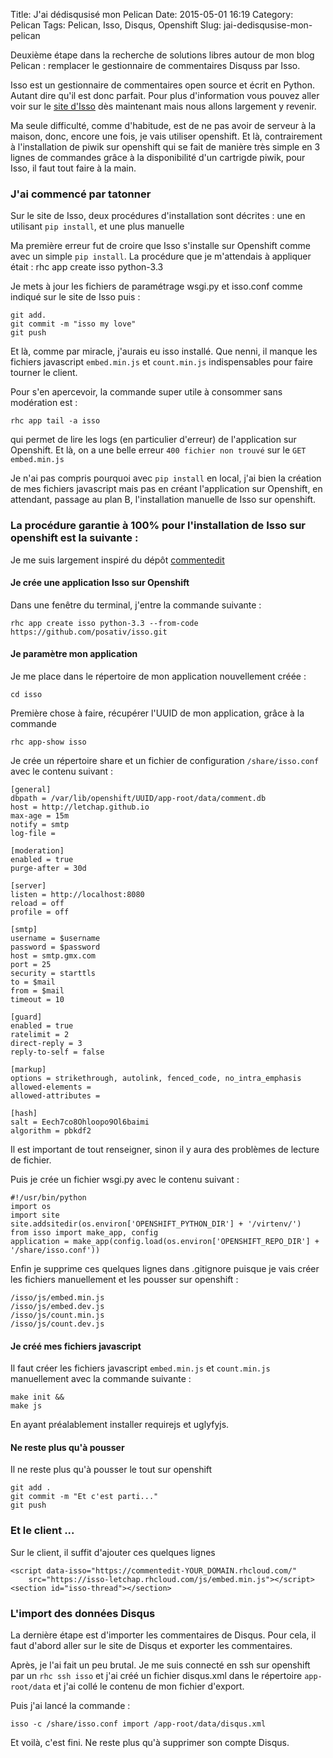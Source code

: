Title: J'ai dédisqusisé mon Pelican
Date: 2015-05-01 16:19
Category: Pelican
Tags: Pelican, Isso, Disqus, Openshift
Slug: jai-dedisqusise-mon-pelican



Deuxième étape dans la recherche de solutions libres autour de mon blog Pelican : remplacer le gestionnaire de commentaires Disquss par Isso.

Isso est un gestionnaire de commentaires open source et écrit en Python. Autant dire qu'il est donc parfait. Pour plus d'information vous pouvez aller voir sur le [site d'Isso](http://posativ.org/isso/ "Isso") dès maintenant mais nous allons largement y revenir.

Ma seule difficulté, comme d'habitude, est de ne pas avoir de serveur à la maison, donc, encore une fois, je vais utiliser openshift. Et là, contrairement à l'installation de piwik sur openshift qui se fait de manière très simple en 3 lignes de commandes grâce à la disponibilité d'un cartrigde piwik, pour Isso, il faut tout faire à la main.


### J'ai commencé par tatonner

Sur le site de Isso, deux procédures d'installation sont décrites : une en utilisant `pip install`, et une plus manuelle

Ma première erreur fut de croire que Isso s'installe sur Openshift comme avec un simple `pip install`. La procédure que je m'attendais à appliquer était :
    rhc app create isso python-3.3

Je mets à jour les fichiers de paramétrage wsgi.py et isso.conf comme indiqué sur le site de Isso puis :

    git add.
    git commit -m "isso my love"
    git push

Et là, comme par miracle, j'aurais eu isso installé. Que nenni, il manque les fichiers javascript `embed.min.js` et `count.min.js` indispensables pour faire tourner le client.

Pour s'en apercevoir, la commande super utile à consommer sans modération est :

    rhc app tail -a isso

qui permet de lire les logs (en particulier d'erreur) de l'application sur Openshift. Et là, on a une belle erreur `400 fichier non trouvé` sur le `GET embed.min.js`

Je n'ai pas compris pourquoi avec `pip install` en local, j'ai bien la création de mes fichiers javascript mais pas en créant l'application sur Openshift, en attendant, passage au plan B, l'installation manuelle de Isso sur openshift.



### La procédure garantie à 100% pour l'installation de Isso sur openshift est la suivante :

Je me suis largement inspiré du dépôt [commentedit](https://github.com/commentedit/commented.it/wiki/How-to-install-on-OpenShift "Commentedit")

#### Je crée une application Isso sur Openshift

Dans une fenêtre du terminal, j'entre la commande suivante :

    rhc app create isso python-3.3 --from-code https://github.com/posativ/isso.git


#### Je paramètre mon application

Je me place dans le répertoire de mon application nouvellement créée :

    cd isso

Première chose à faire, récupérer l'UUID de mon application, grâce à la commande 

    rhc app-show isso

Je crée un répertoire share et un fichier de configuration `/share/isso.conf` avec le contenu suivant :

    [general]
    dbpath = /var/lib/openshift/UUID/app-root/data/comment.db 
    host = http://letchap.github.io
    max-age = 15m
    notify = smtp
    log-file =

    [moderation]
    enabled = true
    purge-after = 30d

    [server]
    listen = http://localhost:8080
    reload = off
    profile = off

    [smtp]
    username = $username
    password = $password
    host = smtp.gmx.com
    port = 25
    security = starttls
    to = $mail
    from = $mail
    timeout = 10

    [guard]
    enabled = true
    ratelimit = 2
    direct-reply = 3
    reply-to-self = false

    [markup]
    options = strikethrough, autolink, fenced_code, no_intra_emphasis
    allowed-elements =
    allowed-attributes =

    [hash]
    salt = Eech7co8Ohloopo9Ol6baimi
    algorithm = pbkdf2

Il est important de tout renseigner, sinon il y aura des problèmes de lecture de fichier.


Puis je crée un fichier wsgi.py avec le contenu suivant :

    #!/usr/bin/python
    import os
    import site
    site.addsitedir(os.environ['OPENSHIFT_PYTHON_DIR'] + '/virtenv/')
    from isso import make_app, config
    application = make_app(config.load(os.environ['OPENSHIFT_REPO_DIR'] + '/share/isso.conf'))


Enfin je supprime ces quelques lignes dans .gitignore puisque je vais créer les fichiers manuellement et les pousser sur openshift :

    /isso/js/embed.min.js
    /isso/js/embed.dev.js
    /isso/js/count.min.js
    /isso/js/count.dev.js


#### Je créé mes fichiers javascript

Il faut créer les fichiers javascript `embed.min.js` et `count.min.js` manuellement avec la commande suivante :

    make init &&
    make js

En ayant préalablement installer requirejs et uglyfyjs.


#### Ne reste plus qu'à pousser

Il ne reste plus qu'à pousser le tout sur openshift 

    git add .
    git commit -m "Et c'est parti..."
    git push

### Et le client ...

Sur le client, il suffit d'ajouter ces quelques lignes 

    <script data-isso="https://commentedit-YOUR_DOMAIN.rhcloud.com/"
        src="https://isso-letchap.rhcloud.com/js/embed.min.js"></script>
    <section id="isso-thread"></section>


### L'import des données Disqus

La dernière étape est d'importer les commentaires de Disqus. Pour cela, il faut d'abord aller sur le site de Disqus et exporter les commentaires.

Après, je l'ai fait un peu brutal. Je me suis connecté en ssh sur openshift par un `rhc ssh isso` et j'ai créé un fichier disqus.xml dans le répertoire `app-root/data` et j'ai collé le contenu de mon fichier d'export.

Puis j'ai lancé la commande :

    isso -c /share/isso.conf import /app-root/data/disqus.xml

Et voilà, c'est fini. Ne reste plus qu'à supprimer son compte Disqus.

